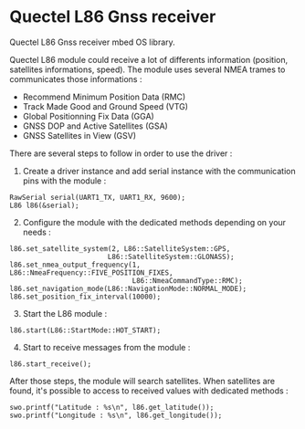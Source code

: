 # Quectel L86 Gnss receiver

Quectel L86 Gnss receiver mbed OS library.

Quectel L86 module could receive a lot of differents information (position, satellites informations, speed).
The module uses several NMEA trames to communicates those informations : 
- Recommend Minimum Position Data (RMC)
- Track Made Good and Ground Speed (VTG)
- Global Positionning Fix Data (GGA)
- GNSS DOP and Active Satellites (GSA)
- GNSS Satellites in View (GSV)

There are several steps to follow in order to use the driver :

1) Create a driver instance and add serial instance with the communication pins with the module :

```
RawSerial serial(UART1_TX, UART1_RX, 9600);   
L86 l86(&serial);
```

2) Configure the module with the dedicated methods depending on your needs :
```
l86.set_satellite_system(2, L86::SatelliteSystem::GPS, 
                        L86::SatelliteSystem::GLONASS);
l86.set_nmea_output_frequency(1, L86::NmeaFrequency::FIVE_POSITION_FIXES, 
                              L86::NmeaCommandType::RMC);
l86.set_navigation_mode(L86::NavigationMode::NORMAL_MODE);
l86.set_position_fix_interval(10000);
```

3) Start the L86 module :
```
l86.start(L86::StartMode::HOT_START);
```

4) Start to receive messages from the module :
```
l86.start_receive();
```

After those steps, the module will search satellites.
When satellites are found, it's possible to access to received values with dedicated methods :
```
swo.printf("Latitude : %s\n", l86.get_latitude());
swo.printf("Longitude : %s\n", l86.get_longitude());
```